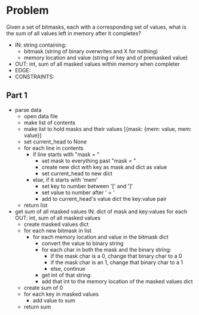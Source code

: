 # Problem

Given a set of bitmasks, each with a corresponding set of values, what is the sum of all values left in memory after it completes?

* IN: string containing: 
    * bitmask (string of binary overwrites and X for nothing)
    * memory location and value (string of key and of premasked value)
* OUT: int, sum of all masked values within memory when completer
* EDGE:
* CONSTRAINTS:

## Part 1

* parse data
    * open data file
    * make list of contents
    * make list to hold masks and their values [{mask: {mem: value, mem: value}]
    * set current_head to None
    * for each line in contents
        * if line starts with "mask = "
            * set mask to everything past "mask = " 
            * create new dict with key as mask and dict as value
            * set current_head to new dict
        * else, if it starts with 'mem'
            * set key to number between '[' and ']'
            * set value to number after ' = '
            * add to current_head's value dict the key:value pair
    * return list
* get sum of all masked values
  IN: dict of mask and key:values for each
  OUT: int, sum of all masked values
    * create masked values dict
    * for each new bitmask in list
        * for each memory location and value in the bitmask dict
            * convert the value to binary string
            * for each char in both the mask and the binary string:
                * if the mask char is a 0, change that binary char to a 0
                * if the mask char is an 1, change that binary char to a 1
                * else, continue
            * get int of that string
            * add that int to the memory location of the masked values dict
    * create sum of 0
    * for each key in masked values
        * add value to sum
    * return sum
        
        